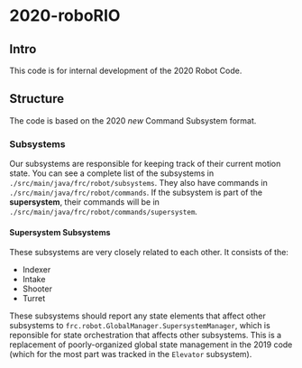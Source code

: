 # 2020-roboRIO

## Intro
This code is for internal development of the 2020 Robot Code.

## Structure
The code is based on the 2020 *new* Command Subsystem format.

### Subsystems

Our subsystems are responsible for keeping track of their current motion state. You can see a complete list of the subsystems in `./src/main/java/frc/robot/subsystems`. They also have commands in `./src/main/java/frc/robot/commands`. If the subsystem is part of the **supersystem**, their commands will be in `./src/main/java/frc/robot/commands/supersystem`.

#### Supersystem Subsystems
These subsystems are very closely related to each other. It consists of the:
- Indexer
- Intake
- Shooter
- Turret

These subsystems should report any state elements that affect other subsystems to `frc.robot.GlobalManager.SupersystemManager`, which is reponsible for state orchestration that affects other subsystems. This is a replacement of poorly-organized global state management in the 2019 code (which for the most part was tracked in the `Elevator` subsystem).